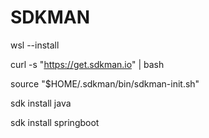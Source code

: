 # SDKMAN
wsl --install

curl -s "https://get.sdkman.io" | bash

source "$HOME/.sdkman/bin/sdkman-init.sh"

sdk install java

sdk install springboot

